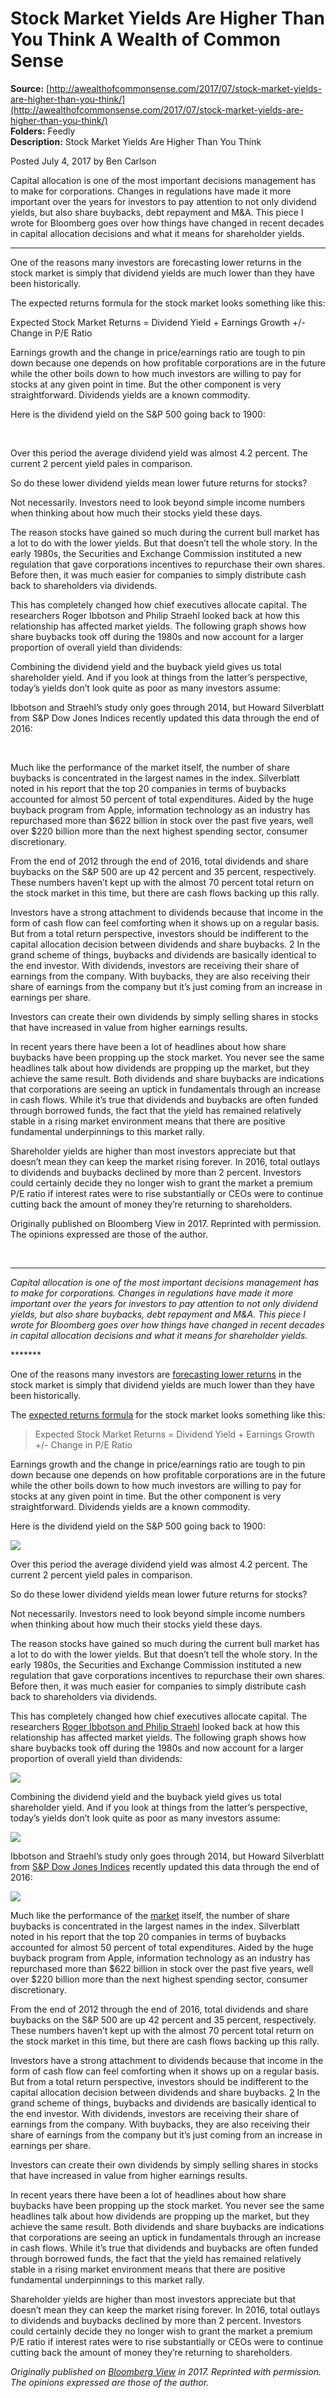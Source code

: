 # Stock Market Yields Are Higher Than You Think A Wealth of Common Sense

**Source:** [http://awealthofcommonsense.com/2017/07/stock-market-yields-are-higher-than-you-think/](http://awealthofcommonsense.com/2017/07/stock-market-yields-are-higher-than-you-think/)  
**Folders:** Feedly  
**Description:** Stock Market Yields Are Higher Than You Think

Posted July 4, 2017 by Ben Carlson

Capital allocation is one of the most important decisions management has to make for corporations. Changes in regulations have made it more important over the years for investors to pay attention to not only dividend yields, but also share buybacks, debt repayment and M&A. This piece I wrote for Bloomberg goes over how things have changed in recent decades in capital allocation decisions and what it means for shareholder yields.

*******

One of the reasons many investors are forecasting lower returns in the stock market is simply that dividend yields are much lower than they have been historically.

The expected returns formula for the stock market looks something like this:

Expected Stock Market Returns = Dividend Yield + Earnings Growth +/- Change in P/E Ratio

Earnings growth and the change in price/earnings ratio are tough to pin down because one depends on how profitable corporations are in the future while the other boils down to how much investors are willing to pay for stocks at any given point in time. But the other component is very straightforward. Dividends yields are a known commodity.

Here is the dividend yield on the S&P 500 going back to 1900:

 

Over this period the average dividend yield was almost 4.2 percent. The current 2 percent yield pales in comparison.

So do these lower dividend yields mean lower future returns for stocks?

Not necessarily. Investors need to look beyond simple income numbers when thinking about how much their stocks yield these days.

The reason stocks have gained so much during the current bull market has a lot to do with the lower yields. But that doesn’t tell the whole story. In the early 1980s, the Securities and Exchange Commission instituted a new regulation that gave corporations incentives to repurchase their own shares. Before then, it was much easier for companies to simply distribute cash back to shareholders via dividends.

This has completely changed how chief executives allocate capital. The researchers Roger Ibbotson and Philip Straehl looked back at how this relationship has affected market yields. The following graph shows how share buybacks took off during the 1980s and now account for a larger proportion of overall yield than dividends:

Combining the dividend yield and the buyback yield gives us total shareholder yield. And if you look at things from the latter’s perspective, today’s yields don’t look quite as poor as many investors assume:

Ibbotson and Straehl’s study only goes through 2014, but Howard Silverblatt from S&P Dow Jones Indices recently updated this data through the end of 2016:

 

Much like the performance of the market itself, the number of share buybacks is concentrated in the largest names in the index. Silverblatt noted in his report that the top 20 companies in terms of buybacks accounted for almost 50 percent of total expenditures. Aided by the huge buyback program from Apple, information technology as an industry has repurchased more than $622 billion in stock over the past five years, well over $220 billion more than the next highest spending sector, consumer discretionary.

From the end of 2012 through the end of 2016, total dividends and share buybacks on the S&P 500 are up 42 percent and 35 percent, respectively. These numbers haven’t kept up with the almost 70 percent total return on the stock market in this time, but there are cash flows backing up this rally.

Investors have a strong attachment to dividends because that income in the form of cash flow can feel comforting when it shows up on a regular basis. But from a total return perspective, investors should be indifferent to the capital allocation decision between dividends and share buybacks. 2 In the grand scheme of things, buybacks and dividends are basically identical to the end investor. With dividends, investors are receiving their share of earnings from the company. With buybacks, they are also receiving their share of earnings from the company but it’s just coming from an increase in earnings per share.

Investors can create their own dividends by simply selling shares in stocks that have increased in value from higher earnings results.

In recent years there have been a lot of headlines about how share buybacks have been propping up the stock market. You never see the same headlines talk about how dividends are propping up the market, but they achieve the same result. Both dividends and share buybacks are indications that corporations are seeing an uptick in fundamentals through an increase in cash flows. While it’s true that dividends and buybacks are often funded through borrowed funds, the fact that the yield has remained relatively stable in a rising market environment means that there are positive fundamental underpinnings to this market rally.

Shareholder yields are higher than most investors appreciate but that doesn’t mean they can keep the market rising forever. In 2016, total outlays to dividends and buybacks declined by more than 2 percent. Investors could certainly decide they no longer wish to grant the market a premium P/E ratio if interest rates were to rise substantially or CEOs were to continue cutting back the amount of money they’re returning to shareholders.

Originally published on Bloomberg View in 2017. Reprinted with permission. The opinions expressed are those of the author.

 


---

<section>
										<p><em>Capital allocation is one of the most important decisions management has to make for corporations. Changes in regulations have made it more important over the years for investors to pay attention to not only dividend yields, but also share buybacks, debt repayment and M&amp;A. This piece I wrote for Bloomberg goes over how things have changed in recent decades in capital allocation decisions and what it means for shareholder yields.</em></p>
<p>*******</p>
<p>One of the reasons many investors are <a href="https://www.bloomberg.com/view/articles/2017-03-03/what-to-make-of-these-twice-in-history-s-p-500-valuations">forecasting lower returns</a> in the stock market is simply that dividend yields are much lower than they have been historically.</p>
<p>The <a href="https://awealthofcommonsense.com/2016/09/the-john-bogle-expected-return-formula/">expected returns formula</a> for the stock market looks something like this:</p>
<blockquote><p>Expected Stock Market Returns = Dividend Yield + Earnings Growth +/- Change in P/E Ratio</p></blockquote>
<p>Earnings growth and the change in price/earnings ratio are tough to pin down because one depends on how profitable corporations are in the future while the other boils down to how much investors are willing to pay for stocks at any given point in time. But the other component is very straightforward. Dividends yields are a known commodity.</p>
<p>Here is the dividend yield on the S&amp;P 500 going back to 1900:</p>
<img src="https://awealthofcommonsense.com/wp-content/uploads/2017/07/Screen-Shot-2017-07-02-at-10.06.31-PM-1024x716.png">
<p> </p>
<p>Over this period the average dividend yield was almost 4.2 percent. The current 2 percent yield pales in comparison.</p>
<p>So do these lower dividend yields mean lower future returns for stocks?</p>
<p>Not necessarily. Investors need to look beyond simple income numbers when thinking about how much their stocks yield these days.</p>
<p>The reason stocks have gained so much during the current bull market has a lot to do with the lower yields. But that doesn’t tell the whole story. In the early 1980s, the Securities and Exchange Commission instituted a new regulation that gave corporations incentives to repurchase their own shares. Before then, it was much easier for companies to simply distribute cash back to shareholders via dividends.</p>
<p>This has completely changed how chief executives allocate capital. The researchers <a href="https://papers.ssrn.com/sol3/papers.cfm?abstract_id=2715098">Roger Ibbotson and Philip Straehl</a> looked back at how this relationship has affected market yields. The following graph shows how share buybacks took off during the 1980s and now account for a larger proportion of overall yield than dividends:</p>
<img src="https://awealthofcommonsense.com/wp-content/uploads/2017/07/Screen-Shot-2017-07-02-at-10.08.16-PM-1024x601.png">
<p>Combining the dividend yield and the buyback yield gives us total shareholder yield. And if you look at things from the latter’s perspective, today’s yields don’t look quite as poor as many investors assume:</p>
<img src="https://awealthofcommonsense.com/wp-content/uploads/2017/07/Screen-Shot-2017-07-02-at-10.09.13-PM-1024x613.png">
<p>Ibbotson and Straehl’s study only goes through 2014, but Howard Silverblatt from <a href="http://www.prnewswire.com/news-releases/sp-500-buybacks-total-1353-billion-for-q4-2016-decline-for-full-year-2016-300427467.html">S&amp;P Dow Jones Indices</a> recently updated this data through the end of 2016:</p>
<img src="https://awealthofcommonsense.com/wp-content/uploads/2017/07/Screen-Shot-2017-07-02-at-10.10.31-PM-1024x268.png">
<p> </p>
<p>Much like the performance of the <a href="https://awealthofcommonsense.com/2016/05/the-sp-500-is-the-worlds-largest-momentum-strategy/">market</a> itself, the number of share buybacks is concentrated in the largest names in the index. Silverblatt noted in his report that the top 20 companies in terms of buybacks accounted for almost 50 percent of total expenditures. Aided by the huge buyback program from Apple, information technology as an industry has repurchased more than $622 billion in stock over the past five years, well over $220 billion more than the next highest spending sector, consumer discretionary.</p>
<p>From the end of 2012 through the end of 2016, total dividends and share buybacks on the S&amp;P 500 are up 42 percent and 35 percent, respectively. These numbers haven’t kept up with the almost 70 percent total return on the stock market in this time, but there are cash flows backing up this rally.</p>
<p>Investors have a strong attachment to dividends because that income in the form of cash flow can feel comforting when it shows up on a regular basis. But from a total return perspective, investors should be indifferent to the capital allocation decision between dividends and share buybacks. <a href="https://www.bloomberg.com/view/articles/2017-05-04/shareholder-yields-are-higher-than-you-think#footnote-1493832354149">2</a> In the grand scheme of things, buybacks and dividends are basically identical to the end investor. With dividends, investors are receiving their share of earnings from the company. With buybacks, they are also receiving their share of earnings from the company but it’s just coming from an increase in earnings per share.</p>
<p>Investors can create their own dividends by simply selling shares in stocks that have increased in value from higher earnings results.</p>
<p>In recent years there have been a lot of headlines about how share buybacks have been propping up the stock market. You never see the same headlines talk about how dividends are propping up the market, but they achieve the same result. Both dividends and share buybacks are indications that corporations are seeing an uptick in fundamentals through an increase in cash flows. While it’s true that dividends and buybacks are often funded through borrowed funds, the fact that the yield has remained relatively stable in a rising market environment means that there are positive fundamental underpinnings to this market rally.</p>
<p>Shareholder yields are higher than most investors appreciate but that doesn’t mean they can keep the market rising forever. In 2016, total outlays to dividends and buybacks declined by more than 2 percent. Investors could certainly decide they no longer wish to grant the market a premium P/E ratio if interest rates were to rise substantially or CEOs were to continue cutting back the amount of money they’re returning to shareholders.</p>
<p><em>Originally published on <a href="https://www.bloomberg.com/view/articles/2017-05-04/shareholder-yields-are-higher-than-you-think">Bloomberg View</a> in 2017. Reprinted with permission. The opinions expressed are those of the author.</em></p>
<p> </p>
									</section> 

									